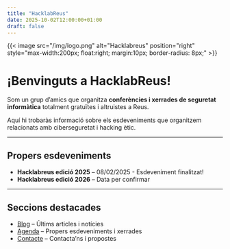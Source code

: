```yaml
---
title: "HacklabReus"
date: 2025-10-02T12:00:00+01:00
draft: false
---
```


{{< image src="/img/logo.png" alt="Hacklabreus" position="right" style="max-width:200px; float:right; margin:10px; border-radius: 8px;" >}}
# ¡Benvinguts a HacklabReus!
Som un grup d’amics que organitza **conferències i xerrades de seguretat informàtica** totalment gratuïtes i altruistes a Reus.

Aquí hi trobaràs informació sobre els esdeveniments que organitzem relacionats amb ciberseguretat i hacking ètic.

---

## Propers esdeveniments

- **Hacklabreus edició 2025** – 08/02/2025 - Esdeveniment finalitzat!
- **Hacklabreus edició 2026** – Data per confirmar

---

## Seccions destacades

- [Blog](/posts/) – Últims articles i notícies  
- [Agenda](/agenda/) – Propers esdeveniments i xerrades  
- [Contacte](/contact/) – Contacta’ns i propostes

